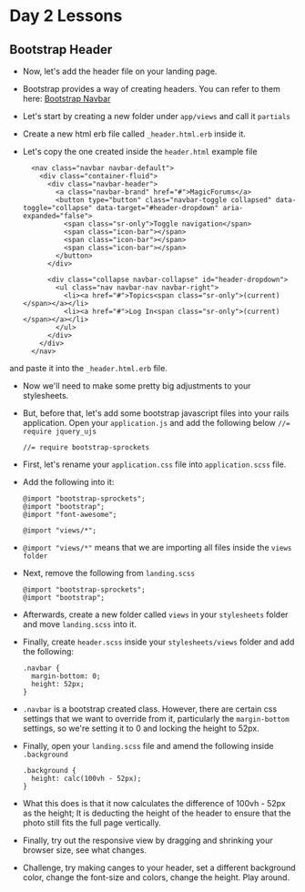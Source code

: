 # Day 2 Lessons

## Bootstrap Header

- Now, let's add the header file on your landing page.

- Bootstrap provides a way of creating headers. You can refer to them here: [Bootstrap Navbar](http://getbootstrap.com/components/#navbar)

- Let's start by creating a new folder under `app/views` and call it `partials`

- Create a new html erb file called `_header.html.erb` inside it.

- Let's copy the one created inside the `header.html` example file

  ```
    <nav class="navbar navbar-default">
      <div class="container-fluid">
        <div class="navbar-header">
          <a class="navbar-brand" href="#">MagicForums</a>
          <button type="button" class="navbar-toggle collapsed" data-toggle="collapse" data-target="#header-dropdown" aria-expanded="false">
            <span class="sr-only">Toggle navigation</span>
            <span class="icon-bar"></span>
            <span class="icon-bar"></span>
            <span class="icon-bar"></span>
          </button>
        </div>

        <div class="collapse navbar-collapse" id="header-dropdown">
          <ul class="nav navbar-nav navbar-right">
            <li><a href="#">Topics<span class="sr-only">(current)</span></a></li>
            <li><a href="#">Log In<span class="sr-only">(current)</span></a></li>
          </ul>
        </div>
      </div>
    </nav>
  ```

and paste it into the `_header.html.erb` file.

- Now we'll need to make some pretty big adjustments to your stylesheets.

- But, before that, let's add some bootstrap javascript files into your rails application. Open
your `application.js` and add the following below `//= require jquery_ujs`

  ```
  //= require bootstrap-sprockets
  ```

- First, let's rename your `application.css` file into `application.scss` file.

- Add the following into it:

  ```
  @import "bootstrap-sprockets";
  @import "bootstrap";
  @import "font-awesome";

  @import "views/*";
  ```

- `@import "views/*"` means that we are importing all files inside the `views folder`

- Next, remove the following from `landing.scss`
  ```
  @import "bootstrap-sprockets";
  @import "bootstrap";
  ```

- Afterwards, create a new folder called `views` in your `stylesheets` folder and move `landing.scss` into it.

- Finally, create `header.scss` inside your `stylesheets/views` folder and add the following:

  ```
  .navbar {
    margin-bottom: 0;
    height: 52px;
  }
  ```

- `.navbar` is a bootstrap created class. However, there are certain css settings that we want to override from it,
particularly the `margin-bottom` settings, so we're setting it to 0 and locking the height to 52px.

- Finally, open your `landing.scss` file and amend the following inside `.background`

  ```
  .background {
    height: calc(100vh - 52px);
  }
  ```

- What this does is that it now calculates the difference of 100vh - 52px as the height; It is deducting the
height of the header to ensure that the photo still fits the full page vertically.

- Finally, try out the responsive view by dragging and shrinking your browser size, see what changes.

- Challenge, try making canges to your header, set a different background color, change the font-size and colors, change the height. Play around.
